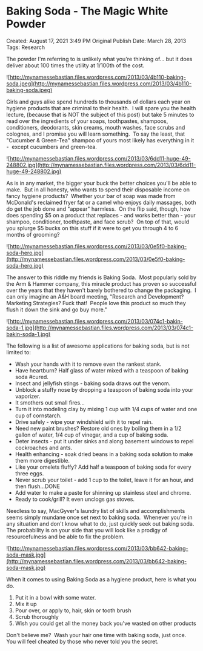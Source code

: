 # Baking Soda - The Magic White Powder

Created: August 17, 2021 3:49 PM
Original Publish Date: March 28, 2013
Tags: Research

The powder I'm referring to is unlikely what you're thinking of... but it does deliver about 100 times the utility at 1/100th of the cost.

![http://mynamessebastian.files.wordpress.com/2013/03/4b110-baking-soda.jpeg](http://mynamessebastian.files.wordpress.com/2013/03/4b110-baking-soda.jpeg)

Girls and guys alike spend hundreds to thousands of dollars each year on hygiene products that are criminal to their health.  I will spare you the health lecture, (because that is NOT the subject of this post) but take 5 minutes to read over the ingredients of your soaps, toothpastes, shampoos, conditioners, deodorants, skin creams, mouth washes, face scrubs and colognes, and I promise you will learn something.  To say the least, that "Cucumber & Green-Tea" shampoo of yours most likely has everything in it -  except cucumbers and green-tea.

![http://mynamessebastian.files.wordpress.com/2013/03/6dd11-huge-49-248802.jpg](http://mynamessebastian.files.wordpress.com/2013/03/6dd11-huge-49-248802.jpg)

As is in any market, the bigger your buck the better choices you'll be able to make.  But in all honesty, who wants to spend their disposable income on fancy hygiene products?  Whether your bar of soap was made from McDonald's reclaimed fryer fat or a camel who enjoys daily massages, both do get the job done and "appear" harmless.  On the flip said, though, how does spending $5 on a product that replaces - and works better than - your shampoo, conditioner, toothpaste, and face scrub?  On top of that, would you splurge $5 bucks on this stuff if it were to get you through 4 to 6 months of grooming?

![http://mynamessebastian.files.wordpress.com/2013/03/0e5f0-baking-soda-hero.jpg](http://mynamessebastian.files.wordpress.com/2013/03/0e5f0-baking-soda-hero.jpg)

The answer to this riddle my friends is Baking Soda.  Most popularly sold by the Arm & Hammer company, this miracle product has proven so successful over the years that they haven't barely bothered to change the packaging.  I can only imagine an A&H board meeting, "Research and Development? Marketing Strategies? Fuck that!  People love this product so much they flush it down the sink and go buy more."

![http://mynamessebastian.files.wordpress.com/2013/03/074c1-bakin-soda-1.jpg](http://mynamessebastian.files.wordpress.com/2013/03/074c1-bakin-soda-1.jpg)

The following is a list of awesome applications for baking soda, but is not limited to:

- Wash your hands with it to remove even the rankest stank.
- Have heartburn? Half glass of water mixed with a teaspoon of baking soda #cured.
- Insect and jellyfish stings - baking soda draws out the venom.
- Unblock a stuffy nose by dropping a teaspoon of baking soda into your vaporizer.
- It smothers out small fires...
- Turn it into modeling clay by mixing 1 cup with 1/4 cups of water and one cup of cornstarch.
- Drive safely - wipe your windshield with it to repel rain.
- Need new paint brushes? Restore old ones by boiling them in a 1/2 gallon of water, 1/4 cup of vinegar, and a cup of baking soda.
- Deter insects - put it under sinks and along basement windows to repel cockroaches and ants.
- Health enhancing - soak dried beans in a baking soda solution to make them more digestible.
- Like your omelets fluffy? Add half a teaspoon of baking soda for every three eggs.
- Never scrub your toilet - add 1 cup to the toilet, leave it for an hour, and then flush...DONE
- Add water to make a paste for shinning up stainless steel and chrome.
- Ready to cook/grill? It even unclogs gas stoves.

Needless to say, MacGyver's laundry list of skills and accomplishments seems simply mundane once set next to baking soda.  Whenever you're in any situation and don't know what to do, just quickly seek out baking soda.  The probability is on your side that you will look like a prodigy of resourcefulness and be able to fix the problem.

![http://mynamessebastian.files.wordpress.com/2013/03/bb642-baking-soda-mask.jpg](http://mynamessebastian.files.wordpress.com/2013/03/bb642-baking-soda-mask.jpg)

When it comes to using Baking Soda as a hygiene product, here is what you do.

1. Put it in a bowl with some water.
2. Mix it up
3. Pour over, or apply to, hair, skin or tooth brush
4. Scrub thoroughly
5. Wish you could get all the money back you've wasted on other products

Don't believe me?  Wash your hair one time with baking soda, just once.  You will feel cheated by those who never told you the secret.
